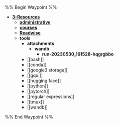 %% Begin Waypoint %%
- **[3-Resources](./3-Resources.md)**
	- **[administrative](./administrative/administrative.md)**
	- **[courses](./courses/courses.md)**
	- **[Readwise](./Readwise/Readwise.md)**
	- **tools**
		- **attachments**
			- **wandb**
				- **run-20230530_161528-hqgrgbbo**
		- [[bash]]
		- [[conda]]
		- [[google3 storage]]
		- [[gqui]]
		- [[hugging face]]
		- [[python]]
		- [[pytorch]]
		- [[regular expressions]]
		- [[tmux]]
		- [[wandb]]

%% End Waypoint %%
